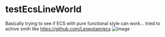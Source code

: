 # testEcsLineWorld
Basically trying to see if ECS with pure functional style can work...
tried to achive smth like https://github.com/Leopotam/ecs
![image](https://user-images.githubusercontent.com/23356183/143472492-ace344c5-a1f8-4d5e-86f4-92d2aa2e7b11.png)
